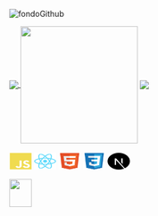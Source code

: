 ![fondoGithub](https://user-images.githubusercontent.com/51522778/226726275-43ab4848-2fe1-434d-abfb-e8bdcfa53405.png)
<div>
  <a href="https://github.com/thxare">
    <img align="center" src="https://github-readme-stats.vercel.app/api?username=thxare&theme=jolly&show_icons=true&border_color=555555&title_color=B85CFF&icon_color=FF16E8&bg_color=282931" />
  </a>
   <img align="center" height="210" width="210" src="https://media4.giphy.com/media/0TtX2qqpxp3pIafzio/giphy.gif?cid=ecf05e47c7b6521et9crhnp3lkh6u38cvbda5w8xk0a9bith&rid=giphy.gif&ct=s" />
  <a href="https://github.com/thxare">
    <img align="center" src="https://github-readme-stats.vercel.app/api/top-langs/?username=thxare&langs_count=8&theme=jolly&layout=compact&border_color=555555&title_color=B85CFF&icon_color=FF16E8&bg_color=282931" /> 
 </a>  
</div>
<div>
  <div>
    <br>
    <img align="center" height="30" width="40" src="https://raw.githubusercontent.com/devicons/devicon/master/icons/javascript/javascript-plain.svg" />
    <img align="center" height="30" width="40" src="https://raw.githubusercontent.com/devicons/devicon/master/icons/react/react-original.svg" />
    <img align="center" height="30" width="40" src="https://raw.githubusercontent.com/devicons/devicon/master/icons/html5/html5-original.svg" />
    <img align="center" height="30" width="40" src="https://raw.githubusercontent.com/devicons/devicon/master/icons/css3/css3-original.svg" />
    <img align="center" height="30" width="40" src="https://raw.githubusercontent.com/devicons/devicon/master/icons/nextjs/nextjs-original.svg" />
  </div>
  <br>
  <img align="center" height="50" width="40" src="https://media3.giphy.com/media/GajHTHXHb5kEz6eJ1W/200w.gif?cid=82a1493brljcxmjzzmxbx5a2e4y1379x6g27341ebx18ttzu&rid=200w.gif&ct=s" />
  </div>
  <!--



- 🔭 I’m currently working on frontend
- 🌱 I’m currently learning redux
- 🤔 I’m looking for help with nodeJS
--!>
